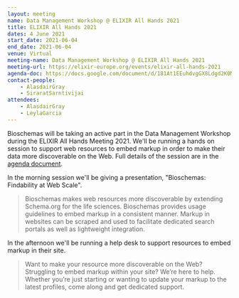 ```yaml
---
layout: meeting
name: Data Management Workshop @ ELIXIR All Hands 2021
title: ELIXIR All Hands 2021
dates: 4 June 2021
start_date: 2021-06-04
end_date: 2021-06-04
venue: Virtual
meeting-name: Data Management Workshop @ ELIXIR All Hands 2021
meeting-url: https://elixir-europe.org/events/elixir-all-hands-2021
agenda-doc: https://docs.google.com/document/d/181At1EEuhdvgGX8Ldgd2K0Mx7xWUz5ePvuOL2hsFehg/
contact-people:
    - AlasdairGray
    - SiraratSarntivijai
attendees:
    - AlasdairGray
    - LeylaGarcia
---
```


Bioschemas will be taking an active part in the Data Management Workshop during the ELIXIR All Hands Meeting 2021. We'll be running a hands on session to support web resources to embed markup in order to make their data more discoverable on the Web. Full details of the session are in the [agenda document]({{agenda-doc}}).

In the morning session we'll be giving a presentation, "Bioschemas: Findability at Web Scale".
> Bioschemas makes web resources more discoverable by extending Schema.org for the life sciences. Bioschemas provides usage guidelines to embed markup in a consistent manner.
Markup in websites can be scraped and used to facilitate dedicated search portals as well as lightweight integration.

In the afternoon we'll be running a help desk to support resources to embed markup in their site.
> Want to make your resource more discoverable on the Web? Struggling to embed markup within your site? We’re here to help. Whether you’re just starting or wanting to update your markup to the latest profiles, come along and get dedicated support.
